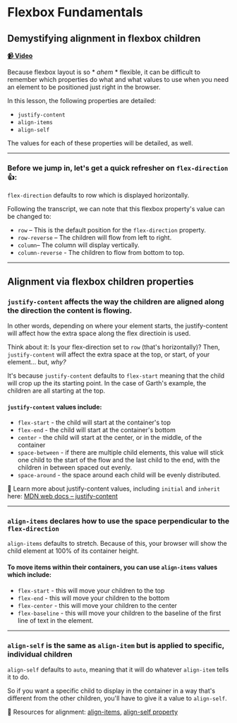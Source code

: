 # Flexbox Fundamentals

## Demystifying alignment in flexbox children

**[📹 Video](https://egghead.io/lessons/flexbox-demystifying-alignment-in-flexbox-children)**

Because flexbox layout is so * *ahem* * flexible, it can be difficult to remember which properties do what and what values to use when you need an element to be positioned just right in the browser.

In this lesson, the following properties are detailed:

- `justify-content`
- `align-items`
- `align-self`

The values for each of these properties will be detailed, as well.

---

### Before we jump in, let's get a quick refresher on `flex-direction` 👍:

`flex-direction` defaults to row which is displayed horizontally.

Following the transcript, we can note that this flexbox property's value can be changed to:

- `row` – This is the default position for the `flex-direction` property.
- `row-reverse` – The children will flow from left to right.
- `column`– The column will display vertically.
- `column-reverse` - The children to flow from bottom to top.

---

## Alignment via flexbox children properties

### `justify-content` affects the way the children are aligned along the direction the content is flowing.

In other words, depending on where your element starts, the justify-content will affect how the extra space along the flex directioin is used.

Think about it: Is your flex-direction set to `row` (that's horizontally)? Then, `justify-content` will affect the extra space at the top, or start, of your element... but, *why?*

It's because `justify-content` defaults to `flex-start` meaning that the child will crop up the its starting point. In the case of Garth's example, the children are all starting at the top.

#### `justify-content` values include:
-   `flex-start`    - the child will start at the container's top
-   `flex-end`  - the child will start at the container's bottom
-   `center`    - the child will start at the center, or in the middle, of the container
-   `space-between` - if there are multiple child elements, this value will stick one child to the start of the flow and the last child to the end, with the children in between spaced out evenly.
-   `space-around`  - the space around each child will be evenly distributed.

🤔 Learn more about justify-content values, including `initial` and `inherit` here: [MDN web docs – justify-content](https://developer.mozilla.org/en-US/docs/Web/CSS/justify-content)

---

### `align-items` declares how to use the space perpendicular to the `flex-direction`

`align-items` defaults to stretch. Because of this, your browser will show the child element at 100% of its container height.

#### To move items within their containers, you can use `align-items` values which include:

-   `flex-start`    - this will move your children to the top
-   `flex-end`  - this will move your children to the bottom
-   `flex-center`   - this will move your children to the center
-   `flex-baseline` - this will move your children to the baseline of the first line of text in the element.

---

### `align-self` is the same as `align-item` but is applied to specific, individual children

`align-self` defaults to `auto`, meaning that it will do whatever `align-item` tells it to do.

So if you want a specific child to display in the container in a way that's different from the other children, you'll have to give it a value to `align-self`.

🤔 Resources for alignment: [align-items](https://developer.mozilla.org/en-US/docs/Web/CSS/align-items), [align-self property](https://www.w3schools.com/CSSref/css3_pr_align-self.asp)